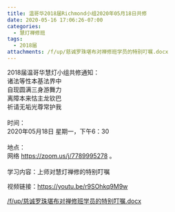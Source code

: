 ```yaml
---
title: 温哥华2018届Richmond小组2020年05月18日共修
date: 2020-05-16 17:06:26-07:00
categories:
  - 慧灯禅修班
tags:
  - 2018届
attachments: /f/up/慈诚罗珠堪布对禅修班学员的特别叮嘱.docx
---
```

2018届温哥华慧灯小组共修通知：\
诸法等性本基法界中\
自现圆满三身游舞力\
离障本来怙主龙钦巴\
祈请无垢光尊常护我\
\
时间：\
2020年05月18日 星期一，下午6：30\
\
地点：\
网络 <https://zoom.us/j/7789995278> 。\
\
学习内容：上师对慧灯禅修的特别叮嘱

视频链接：<https://youtu.be/r9SOhkq9M9w>

[/f/up/慈诚罗珠堪布对禅修班学员的特别叮嘱.docx](/f/up/慈诚罗珠堪布对禅修班学员的特别叮嘱.docx)